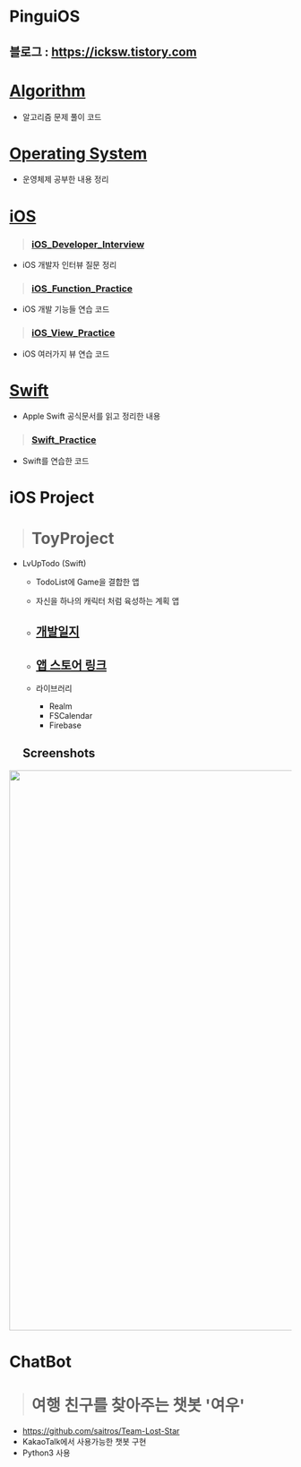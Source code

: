 # PinguiOS
## 블로그 : https://icksw.tistory.com

# [Algorithm](https://github.com/jaicoco/iOS_Study/tree/master/Algorithm)
 - 알고리즘 문제 풀이 코드
 
# [Operating System](https://github.com/jaicoco/iOS_Study/tree/master/Operating_System)
 - 운영체제 공부한 내용 정리

# [iOS](https://github.com/jaicoco/iOS_Study/tree/master/iOS)
 > ### [iOS_Developer_Interview](https://github.com/jaicoco/iOS_Study/tree/master/iOS/iOS_Developer_Interview)
  - iOS 개발자 인터뷰 질문 정리
 > ### [iOS_Function_Practice](https://github.com/jaicoco/iOS_Study/tree/master/iOS/iOS_Funtion_Practice)
  - iOS 개발 기능들 연습 코드
 > ### [iOS_View_Practice](https://github.com/jaicoco/iOS_Study/tree/master/iOS/iOS_View_Practice)
  - iOS 여러가지 뷰 연습 코드
  
# [Swift](https://github.com/jaicoco/iOS_Study/tree/master/Swift)
 - Apple Swift 공식문서를 읽고 정리한 내용
 > ### [Swift_Practice](https://github.com/jaicoco/iOS_Study/tree/master/Swift/Swift_Practice)
  - Swift를 연습한 코드

# iOS Project
> # ToyProject
 - LvUpTodo (Swift)
   - TodoList에 Game을 결합한 앱
   - 자신을 하나의 캐릭터 처럼 육성하는 계획 앱
   - ## [개발일지](https://icksw.tistory.com/category/Toy%20Project/LvUpTodo)
   - ## [앱 스토어 링크](https://apps.apple.com/kr/app/lvup-todo-레벨을-올리는-todo-list/id1537835629)
   
   - 라이브러리
     - Realm
     - FSCalendar
     - Firebase
   
   Screenshots
   -----------
  <div>
 <img width = "1000" src="https://user-images.githubusercontent.com/43135067/97694374-cd5a1d00-1ae5-11eb-81dd-81d4bf567116.png">
 </div>
 

# ChatBot
> # 여행 친구를 찾아주는 챗봇 '여우'
 - https://github.com/saitros/Team-Lost-Star
  - KakaoTalk에서 사용가능한 챗봇 구현
  - Python3 사용

